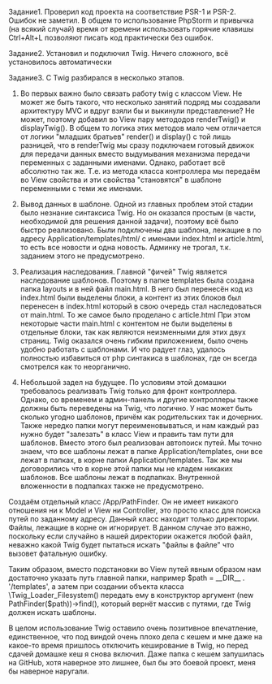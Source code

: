 Задание1. Проверил код проекта на соответствие PSR-1 и PSR-2. Ошибок не заметил. В общем то использование PhpStorm и привычка
(на всякий случай) время от времени использовать горячие клавишы Ctrl+Alt+L позволяют писать код практически без
ошибок.

Задание2. Установил и подключил Twig. Ничего сложного, всё установилось автоматически

Задание3. С Twig разбирался в несколько этапов.

1. Во первых важно было связать работу twig с классом View. Не может же быть
такого, что несколько занятий подряд мы создавали архитектуру MVC и вдруг взяли бы и выкинули представление? Не может,
поэтому добавил во View пару метододов renderTwig() и displayTwig(). В общем то логика этих методов мало чем отличается от
логики "младших братьев" render() и display() с той лишь разницей, что в renderTwig мы сразу подключаем готовый движок
для передачи данных вместо выдумывания механизма передачи переменных с заданными именами. Однако, работает всё абсолютно
так же. Т.е. из метода класса контроллера мы передаём во View свойства и эти свойства "становятся" в шаблоне переменными
с теми же именами.

2. Вывод данных в шаблоне. Одной из главных проблем этой стадии было незнание синтаксиса Twig. Но он оказался простым
(в части, необходимой для решения данной задачи), поэтому всё было быстро реализовано.
Были подключены два шаблона, лежащие в по адресу Application/templates/html/ с именами index.html и article.html,
то есть все новости и одна новость. Админку не трогал, т.к. заданием этого не предусмотрено.

3. Реализация наследования. Главной "фичей" Twig является наследование шаблонов. Поэтому в папке templates была создана
папка layouts и в ней файл main.html. В него был перенесён код из index.html были выделены блоки, а контент из этих блоков
был перенесен в index.html который в свою очередь стал наследоваться от main.html. То же самое было проделано с article.html
При этом некоторые части main.html с контентом не были выделены в отдельные блоки, так как являются неизменными для этих
двух страниц. Twig оказался очень гибким приложением, было очень удобно работать с шаблонами. И что радует глаз, удалось
полностью избавиться от php синтакиса в шаблонах, где он всегда смотрелся как то неорганично.

4. Небольшой задел на будущее. По условиям этой домашки требовалось реализвать Twig только для фронт контроллера. Однако,
со временем и админ-панель и другие контроллеры также должны быть переведены на Twig, что логично. У нас может быть сколько
угодно шаблонов, причём как родительских так и дочерних. Также нередко папки могут переименовываться, и нам каждый раз
нужно будет "залезать" в класс View и править там пути для шаблонов.
Вместо этого был реализован автопоиск путей.
Мы точно знаем, что все шаблоны лежат в папке Application/templates, они все лежат в папках, в корне папки Application/templates.
Так же мы договорились что в корне этой папки мы не кладем никаких шаблонов. Все шаблоны лежат в подпапках. Внутренной
вложенности в подпапках также не предусмотрено.

Создаём отдельный класс /App/PathFinder. Он не имеет никакого отношения ни к Model и View ни Controller, это просто класс
для поиска путей по заданному адресу.
Данный класс находит только директории. Файлы, лежащие в корне он игнорирует. В данном случае это важно, поскольку если
случайно в нашей директории окажется любой файл, неважно какой Twig будет пытаться искать "файлы в файле" что вызовет
фатальную ошибку.

Таким образом, вместо подстановки во View путей явным образом нам достаточно указать путь главной папки, например $path =
__DIR__ . '/templates', а затем при создании объекта класса \Twig_Loader_Filesystem() передать ему в конструктор
аргумент (new PathFinder($path))->find(), который вернёт массив с путями, где Twig должен искать шаблоны.

В целом использование Twig оставило очень позитивное впечатление, единственное, что под виндой очень плохо дела с кешем и
мне даже на какое-то время пришлось отключить кеширование в Twig, но перед сдачей домашке кеш я снова включил. Даже папка
с кешем запушилась на GitHub, хотя наверное это лишнее, был бы это боевой проект, меня бы наверное наругали.